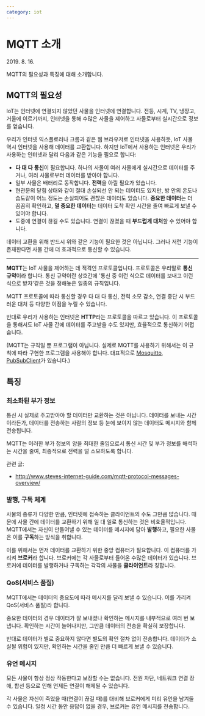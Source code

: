 ```yaml
---
category: iot
---
```


# MQTT 소개

<time id="published" datetime="2019-08-16">2019. 8. 16.</time>

MQTT의 필요성과 특징에 대해 소개합니다.

## MQTT의 필요성

IoT는 인터넷에 연결되지 않았던 사물을 인터넷에 연결합니다. 전등, 시계, TV, 냉장고, 거울에 이르기까지, 인터넷을 통해 수많은 사물을 제어하고 사물로부터 실시간으로 정보를 얻습니다.

우리가 인터넷 익스플로러나 크롬과 같은 웹 브라우저로 인터넷을 사용하듯, IoT 사물 역시 인터넷을 사용해 데이터를 교환합니다. 하지만 IoT에서 사용하는 인터넷은 우리가 사용하는 인터넷과 달리 다음과 같은 기능을 필요로 합니다:

- **다 대 다 통신**이 필요합니다. 하나의 사물이 여러 사물에게 실시간으로 데이터를 주거나, 여러 사물로부터 데이터를 받아야 합니다.
- 일부 사물은 배터리로 동작합니다. **전력**을 아낄 필요가 있습니다.
- 현관문의 닫힘 상태와 같이 절대 손실되선 안 되는 데이터도 있지만, 방 안의 온도나 습도같이 어느 정도는 손실되어도 괜찮은 데이터도 있습니다. **중요한 데이터**는 더 꼼꼼히 확인하고, **덜 중요한 데이터**는 데이터 도착 확인 시간을 줄여 빠르게 보낼 수 있어야 합니다.
- 도중에 연결이 끊길 수도 있습니다. 연결이 끊겼을 때 **부드럽게 대처**할 수 있어야 합니다.

데이터 교환을 위해 반드시 위와 같은 기능이 필요한 것은 아닙니다. 그러나 저런 기능이 존재한다면 사물 간에 더 효과적으로 통신할 수 있습니다.

---

**MQTT**는 IoT 사물을 제어하는 데 적격인 프로토콜입니다. 프로토콜은 우리말로 **통신 규약**이라 합니다. 통신 규약이란 상호간에 '통신 중 이런 식으로 데이터를 보내고 이런 식으로 받자'같은 것을 정해놓은 일종의 규칙입니다.

MQTT 프로토콜에 따라 통신할 경우 다 대 다 통신, 전력 소모 감소, 연결 중단 시 부드러운 대처 등 다양한 이점을 누릴 수 있습니다.

반대로 우리가 사용하는 인터넷은 **HTTP**라는 프로토콜을 따르고 있습니다. 이 프로토콜을 통해서도 IoT 사물 간에 데이터를 주고받을 수도 있지만, 효율적으로 통신하기 어렵습니다.

(MQTT는 규칙일 뿐 프로그램이 아닙니다. 실제로 MQTT를 사용하기 위해서는 이 규칙에 따라 구현한 프로그램을 사용해야 합니다. 대표적으로 [Mosquitto](https://mosquitto.org), [PubSubClient](https://pubsubclient.knolleary.net/)가 있습니다.)

## 특징

### 최소화된 부가 정보

통신 시 실제로 주고받아야 할 데이터만 교환하는 것은 아닙니다. 데이터를 보내는 시간이라든가, 데이터를 전송하는 사람의 정보 등 눈에 보이지 않는 데이터도 메시지와 함께 전송됩니다.

MQTT는 이러한 부가 정보의 양을 최대한 줄임으로서 통신 시간 및 부가 정보를 해석하는 시간을 줄여, 최종적으로 전력을 덜 소모하도록 합니다.

관련 글:

- <http://www.steves-internet-guide.com/mqtt-protocol-messages-overview/>

### 발행, 구독 체계

사물의 종류가 다양한 만큼, 인터넷에 접속하는 클라이언트의 수도 그만큼 많습니다. 때문에 사물 간에 데이터를 교환하기 위해 일 대 일로 통신하는 것은 비효율적입니다. MQTT에서는 자신이 만들어낼 수 있는 데이터를 메시지에 담아 **발행**하고, 필요한 사물은 이를 **구독**하는 방식을 취합니다.

이를 위해서는 먼저 데이터를 교환하기 위한 중앙 컴퓨터가 필요합니다. 이 컴퓨터를 가리켜 **브로커**라 합니다. 브로커에는 각 사물로부터 들어온 수많은 데이터가 있습니다. 브로커에 데이터를 발행하거나 구독하는 각각의 사물을 **클라이언트**라 칭합니다.

### QoS(서비스 품질)

MQTT에서는 데이터의 중요도에 따라 메시지를 달리 보낼 수 있습니다. 이를 가리켜 QoS(서비스 품질)라 합니다.

중요한 데이터의 경우 데이터가 잘 보내졌나 확인하는 메시지를 내부적으로 여러 번 보냅니다. 확인하는 시간이 늘어나지만, 그만큼 데이터의 전송을 확실히 보장합니다.

반대로 데이터가 별로 중요하지 않다면 별도의 확인 절차 없이 전송합니다. 데이터가 소실될 위험이 있지만, 확인하는 시간을 줄인 만큼 더 빠르게 보낼 수 있습니다.

### 유언 메시지

모든 사물이 항상 정상 작동한다고 보장할 수는 없습니다. 전원 차단, 네트워크 연결 장애, 합선 등으로 인해 언제든 연결이 해제될 수 있습니다.

각 사물은 자신이 죽었을 때(연결이 끊길 때)를 대비해 브로커에게 미리 유언을 남겨둘 수 있습니다. 일정 시간 동안 응답이 없을 경우, 브로커는 유언 메시지를 전송합니다.
